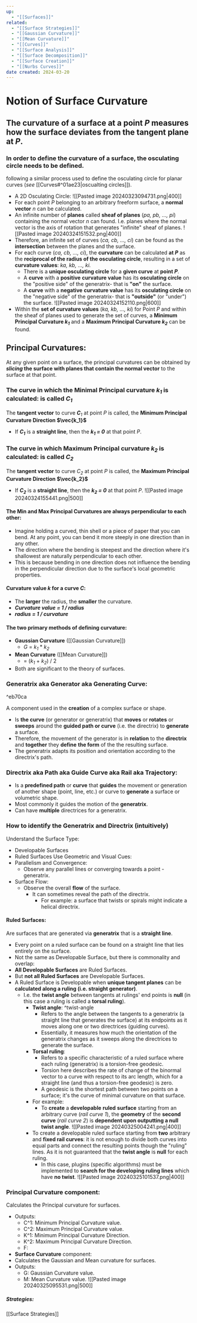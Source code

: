 ```yaml
---
up:
  - "[[Surfaces]]"
related:
  - "[[Surface Strategies]]"
  - "[[Gaussian Curvature]]"
  - "[[Mean Curvature]]"
  - "[[Curves]]"
  - "[[Surface Analysis]]"
  - "[[Surface Decomposition]]"
  - "[[Surface Creation]]"
  - "[[Nurbs Curves]]"
date created: 2024-03-20
---
```

# Notion of Surface Curvature
## The **curvature** of a surface at a point *P* **measures** how the **surface deviates** from the **tangent plane** at *P*.

### In order to **define the curvature** of a surface, the **osculating circle** needs to be defined.
following a similar process used to define the osculating circle for planar curves (*see* [[Curves#^01ae23|oscualting circles]]). 

- A 2D Osculating Circle:
![[Pasted image 20240323094731.png|400]]
- For each point *P* belonging to an arbitrary freeform surface, a **normal vector** *n* can be calculated. 
- An infinite number of **planes** called **sheaf of planes** (*pa, pb, ..., pi*) containing the normal vector *n* can found. I.e. planes where the normal vector is the axis of rotation that generates "infinite" sheaf of planes. 
	![[Pasted image 20240324151532.png|400]]
- Therefore, an infinite set of curves (*ca, cb, ..., ci*) can be found as the **intersection** between the planes and the surface. 
- For each curve (*ca, cb, ..., ci*), the **curvature** can be calculated **at *P*** as the **reciprocal of the radius of the osculating circle**, resulting in a set of **curvature values**: *ka, kb, ..., ki.*
	- There is a **unique osculating circle** for a **given curve** at **point *P***.
	- A **curve** with a **positive** **curvature value** has its **osculating circle** on the "positive side" of the generatrix- that is **"on"** the surface.
	- A **curve** with a **negative** **curvature value** has its **osculating circle** on the "negative side" of the generatrix- that is **"outside"** (or "under") the surface.
	![[Pasted image 20240324152110.png|600]]
- Within the **set of curvature values** (*ka, kb, ..., ki*) for Point *P* and within the sheaf of planes used to generate the set of curves, a **Minimum Principal Curvature *k<sub>1</sub>*** and a **Maximum Principal Curvature *k<sub>2</sub>*** can be found. 
## **Principal Curvatures**:
At any given point on a surface, the principal curvatures can be obtained by ***slicing* the surface with planes that contain the normal vector** to the surface at that point.
### The curve in which the **Minimal Principal** **curvature *k<sub>1</sub>*** is calculated: is called ***C<sub>1</sub>***
The **tangent vector** to curve ***C**<sub>1</sub>* at point *P* is called, the **Minimum Principal Curvature Direction $\vec{k_1}$**
- If ***C<sub>1</sub>*** is a **straight line**, then the ***k<sub>1</sub> = 0*** at that point *P*.
### The curve in which **Maximum Principal curvature *k<sub>2</sub>*** is calculated: is called ***C<sub>2</sub>*** 
The **tangent vector** to curve *C<sub>2</sub>* at point *P* is called, the **Maximum Principal Curvature Direction $\vec{k_2}$**
- If ***C<sub>2</sub>*** is a **straight line**, then the ***k<sub>2</sub> = 0*** at that point *P*.
![[Pasted image 20240324155441.png|500]]

#### The Min and Max Principal Curvatures are always perpendicular to each other:
- Imagine holding a curved, thin shell or a piece of paper that you can bend. At any point, you can bend it more steeply in one direction than in any other. 
- The direction where the bending is steepest and the direction where it's shallowest are naturally perpendicular to each other. 
- This is because bending in one direction does not influence the bending in the perpendicular direction due to the surface's local geometric properties.
#### Curvature value *k* for a curve *C*:
- The **larger** the radius, the **smaller** the curvature.
- ***Curvature value = 1 / radius***
- ***radius = 1 / curvature***
#### The two **primary methods** of defining curvature:
- **Gaussian Curvature** ([[Gaussian Curvature]])
	 - *G* =  *k<sub>1</sub>* *  *k<sub>2</sub>*
- **Mean Curvature** ([[Mean Curvature]])
	- =  (*k<sub>1</sub>* +  *k<sub>2</sub>*) / 2
- Both are significant to the theory of surfaces.
### **Generatrix aka Generator aka Generating Curve**:

^eb70ca

A component used in the **creation** of a complex surface or shape.
- Is **the curve** (or generator or generatrix) that **moves** or **rotates** or **sweeps** around the **guided path or curve** (i.e. the directrix) to **generate** a surface. 
- Therefore, the movement of the generator is in **relation** to the **directrix** and **together** they **define** **the form** of the the resulting surface.
- The generatrix adapts its position and orientation according to the directrix's path.
### **Directrix aka Path aka Guide Curve aka Rail aka Trajectory**:
- Is a **predefined path** or **curve** that **guides** the movement or generation of another shape (point, line, etc.) or curve to **generate** a surface or volumetric shape.
- Most commonly it guides the motion of the **generatrix**.
- Can have **multiple** directrices for a generatrix.
### How to identify the Generatrix and Directrix (intuitively)
Understand the Surface Type:
- Developable Surfaces
- Ruled Surfaces
Use Geometric and Visual Cues:
- Parallelism and Convergence:
	- Observe any parallel lines or converging towards a point - generatrix.
- Surface Flow:
	- Observe the overall **flow** of the surface.
		- It can sometimes reveal the path of the directrix. 
			- For example: a surface that twists or spirals might indicate a helical directrix. 
#### **Ruled Surfaces**:
Are surfaces that are generated via **generatrix** that is a **straight line**. 
- Every point on a ruled surface can be found on a straight line that lies entirely on the surface.
- Not the same as Developable Surface, but there is commonality and overlap:
- **All Developable Surfaces** are Ruled Surfaces.
- But **not all Ruled Surfaces** are Developable Surfaces.
- A Ruled Surface is Developable when **unique tangent planes** can be **calculated along a ruling (i.e. straight generator)**.
	- I.e. the **twist angle** between tangents at rulings' end points is **null** (in this case a ruling is called a **torsal ruling**).
		- **Twist angle**: ^twist-angle
			- Refers to the angle between the tangents to a generatrix (a straight line that generates the surface) at its endpoints as it moves along one or two directrices (guiding curves). 
			- Essentially, it measures how much the orientation of the generatrix changes as it sweeps along the directrices to generate the surface.
		- **Torsal ruling**: 
			- Refers to a specific characteristic of a ruled surface where each ruling (generatrix) is a torsion-free geodesic. 
			- Torsion here describes the rate of change of the binormal vector to a curve with respect to its arc length, which for a straight line (and thus a torsion-free geodesic) is zero. 
			- A geodesic is the shortest path between two points on a surface; it's the curve of minimal curvature on that surface.
		- For example: 
			- To **create** a **developable** **ruled** **surface** starting from an arbitrary curve (*rail curve 1*), the **geometry** of the **second curve** (*rail curve 2*) is **dependent upon outputting a null twist angle**.
			![[Pasted image 20240325004241.png|400]]
		- To create a developable ruled surface starting from **two** arbitrary and **fixed rail curves**: it is not enough to divide both curves into equal parts and connect the resulting points though the "ruling" lines. As it is not guaranteed that the **twist angle** is **null** for each ruling. 
			- In this case, plugins (specific algorithms) must be implemented to **search for the developing ruling lines** which have **no twist**.
			![[Pasted image 20240325101537.png|400]]
		
### Principal Curvature component:
Calculates the Principal curvature for surfaces.
- Outputs:
	- C^1: Minimum Principal Curvature value.
	- C^2: Maximum Principal Curvature value.
	- K^1: Minimum Principal Curvature Direction.
	- K^2: Maximum Principal Curvature Direction.
	- F:
- **Surface Curvature** component:
- Calculates the Gaussian and Mean curvature for surfaces.
- Outputs:
	- G: Gaussian Curvature value.
	- M: Mean Curvature value.
![[Pasted image 20240325095531.png|500]]

##### Strategies:
[[Surface Strategies]]
